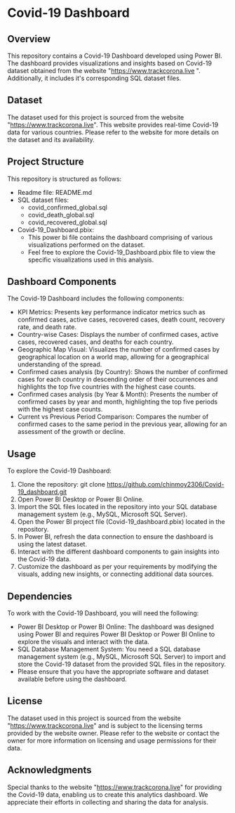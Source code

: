 # Covid-19 Dashboard
## Overview
This repository contains a Covid-19 Dashboard developed using Power BI. The dashboard provides visualizations and insights based on Covid-19 dataset obtained from the website "https://www.trackcorona.live ". Additionally, it includes it's corresponding SQL dataset files.
## Dataset
The dataset used for this project is sourced from the website "https://www.trackcorona.live". This website provides real-time Covid-19 data for various countries. Please refer to the website for more details on the dataset and its availability.
## Project Structure
This repository is structured as follows:
-	Readme file: README.md
-	SQL dataset files:
	- covid_confirmed_global.sql
	- covid_death_global.sql
	- covid_recovered_global.sql
-	Covid-19_Dashboard.pbix:
	- This power bi file contains the dashboard comprising of various visualizations performed on the dataset.
	- Feel free to explore the Covid-19_Dashboard.pbix file to view the specific visualizations used in this analysis.
## Dashboard Components
The Covid-19 Dashboard includes the following components:
-	KPI Metrics: Presents key performance indicator metrics such as confirmed cases, active cases, recovered cases, death count, recovery rate, and death rate.
-	Country-wise Cases: Displays the number of confirmed cases, active cases, recovered cases, and deaths for each country.
-	Geographic Map Visual: Visualizes the number of confirmed cases by geographical location on a world map, allowing for a geographical understanding of the spread.
-	Confirmed cases analysis (by Country): Shows the number of confirmed cases for each country in descending order of their occurrences and highlights the top five countries with the highest case counts.
-	Confirmed cases analysis (by Year & Month): Presents the number of confirmed cases by year and month, highlighting the top five periods with the highest case counts.
-	Current vs Previous Period Comparison: Compares the number of confirmed cases to the same period in the previous year, allowing for an assessment of the growth or decline.
## Usage
To explore the Covid-19 Dashboard:
1.	Clone the repository: git clone https://github.com/chinmoy2306/Covid-19_dashboard.git
2.	Open Power BI Desktop or Power BI Online.
3.	Import the SQL files located in the repository into your SQL database management system (e.g., MySQL, Microsoft SQL Server).
4.	Open the Power BI project file (Covid-19_dashboard.pbix) located in the repository.
5.	In Power BI, refresh the data connection to ensure the dashboard is using the latest dataset.
6.	Interact with the different dashboard components to gain insights into the Covid-19 data.
7.	Customize the dashboard as per your requirements by modifying the visuals, adding new insights, or connecting additional data sources.
## Dependencies
To work with the Covid-19 Dashboard, you will need the following:
-	Power BI Desktop or Power BI Online: The dashboard was designed using Power BI and requires Power BI Desktop or Power BI Online to explore the visuals and interact with the data.
-	SQL Database Management System: You need a SQL database management system (e.g., MySQL, Microsoft SQL Server) to import and store the Covid-19 dataset from the provided SQL files in the repository.
-	Please ensure that you have the appropriate software and dataset available before using the dashboard.
## License
The dataset used in this project is sourced from the website "https://www.trackcorona.live" and is subject to the licensing terms provided by the website owner. Please refer to the website or contact the owner for more information on licensing and usage permissions for their data.
## Acknowledgments
Special thanks to the website "https://www.trackcorona.live" for providing the Covid-19 data, enabling us to create this analytics dashboard. We appreciate their efforts in collecting and sharing the data for analysis.
